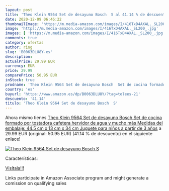 ```yaml
---
layout: post
title: 'Theo Klein 9564 Set de desayuno Bosch  S al 41.14 % de descuento'
date: 2020-12-09 06:46:22
thumbnailImage: 'https://m.media-amazon.com/images/I/416TxD4AXAL._SL200_.jpg'
image: 'https://m.media-amazon.com/images/I/416TxD4AXAL._SL200_.jpg'
images: [ 'https://m.media-amazon.com/images/I/416TxD4AXAL._SL200_.jpg' ]
comments: true
category: ofertas
author: ring
slug: 'B0063DLU8Y-es'
description:
actualPrice: 29.99 EUR
currency: EUR
price: 29.99
comparePrice: 50.95 EUR
inStock: true
prodname: 'Theo Klein 9564 Set de desayuno Bosch  Set de cocina formado por tostadora  cafetera  hervidor de agua y mucho más  Medidas del embalaje: 44.5 cm x 13 cm x 34 cm  Juguete para niños a partir de 3 años'
country: 'es'
buyurl: 'https://www.amazon.es/dp/B0063DLU8Y/?tag=tolees-21'
descuento: '41.14'
titulo: 'Theo Klein 9564 Set de desayuno Bosch  S'
---
```


Ahora mismo tienes [Theo Klein 9564 Set de desayuno Bosch  Set de cocina formado por tostadora  cafetera  hervidor de agua y mucho más  Medidas del embalaje: 44.5 cm x 13 cm x 34 cm  Juguete para niños a partir de 3 años](https://www.amazon.es/dp/B0063DLU8Y/?tag=tolees-21) a 29.99 EUR (original: 50.95 EUR) (41.14 %  de descuento) en el siguiente enlace!

[![Theo Klein 9564 Set de desayuno Bosch  S](https://m.media-amazon.com/images/I/416TxD4AXAL._SL200_.jpg)](https://www.amazon.es/dp/B0063DLU8Y/?tag=tolees-21)

Características:


[Visítala!!!](https://www.amazon.es/dp/B0063DLU8Y/?tag=tolees-21)

Links participate in Amazon Associate program and might generate a comission on qualifying sales
